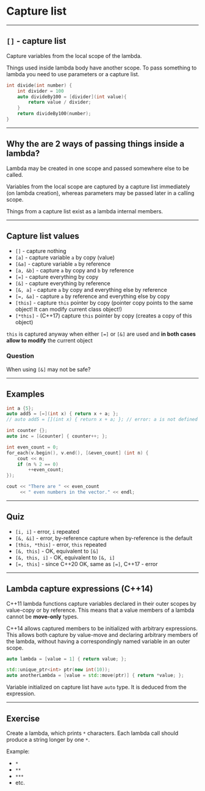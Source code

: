 <!-- .slide: data-background="#111111" -->

# Capture list

___

## `[]` - capture list

Capture variables from the local scope of the lambda.

Things used inside lambda body have another scope. To pass something to lambda you need to use parameters or a capture list.

```cpp
int divide(int number) {
    int divider = 100
    auto divideBy100 = [divider](int value){
        return value / divider;
    }
    return divideBy100(number);
}
```

___

## Why the are 2 ways of passing things inside a lambda?

Lambda may be created in one scope and passed somewhere else to be called.

Variables from the local scope are captured by a capture list immediately (on lambda creation), whereas parameters may be passed later in a calling scope.

Things from a capture list exist as a lambda internal members.

___

## Capture list values

* `[]` - capture nothing
* `[a]` - capture variable `a` by copy (value)
* `[&a]` - capture variable `a` by reference
* `[a, &b]` - capture `a` by copy and `b` by reference
* `[=]` - capture everything by copy
* `[&]` - capture everything by reference
* `[&, a]` - capture `a` by copy and everything else by reference
* `[=, &a]` - capture `a` by reference and everything else by copy
* `[this]` - capture `this` pointer by copy (pointer copy points to the same object! It can modify current class object!)
* `[*this]` - (C++17) capture `this` pointer by copy (creates a copy of this object)

`this` is captured anyway when either `[=]` or `[&]` are used and **in both cases allow to modify** the current object

### Question

When using `[&]` may not be safe?

___

## Examples

```c++
int a {5};
auto add5 = [=](int x) { return x + a; };
// auto add5 = [](int x) { return x + a; }; // error: a is not defined

int counter {};
auto inc = [&counter] { counter++; };

int even_count = 0;
for_each(v.begin(), v.end(), [&even_count] (int n) {
    cout << n;
    if (n % 2 == 0)
        ++even_count;
});

cout << "There are " << even_count
     << " even numbers in the vector." << endl;
```

___

## Quiz

* `[i, i]` - error, `i` repeated
* `[&, &i]` - error, by-reference capture when by-reference is the default
* `[this, *this]` - error, `this` repeated
* `[&, this]` - OK, equivalent to `[&]`
* `[&, this, i]` - OK, equivalent to `[&, i]`
* `[=, this]` - since C++20 OK, same as `[=]`, C++17 - error

___

## Lambda capture expressions (C++14)

C++11 lambda functions capture variables declared in their outer scopes by value-copy or by reference. This means that a value members of a lambda cannot be **move-only** types.

C++14 allows captured members to be initialized with arbitrary expressions. This allows both capture by value-move and declaring arbitrary members of the lambda, without having a correspondingly named variable in an outer scope.

```c++
auto lambda = [value = 1] { return value; };

std::unique_ptr<int> ptr(new int(10));
auto anotherLambda = [value = std::move(ptr)] { return *value; };
```

Variable initialized on capture list have `auto` type. It is deduced from the expression.

___

## Exercise

Create a lambda, which prints `*` characters. Each lambda call should produce a string longer by one `*`.

Example:

* `*`
* `**`
* `***`
* etc.
